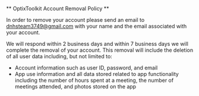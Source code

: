 ** OptixToolkit Account Removal Policy **

In order to remove your account please send an email to dnhsteam3749@gmail.com with your name and the email associated with your account. 

We will respond within 2 business days and within 7 business days we will complete the removal of your account. 
This removal will include the deletion of all user data including, but not limited to:
  - Account information such as user ID, password, and email
  - App use information and all data stored related to app functionality including the number of hours spent at a meeting, the number of meetings attended, and photos stored on the app
